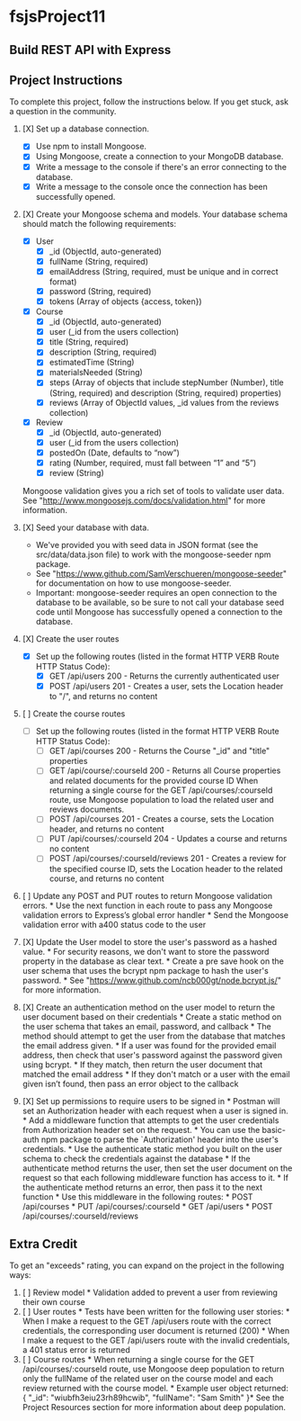 # fsjsProject11

## Build REST API with Express

## Project Instructions

To complete this project, follow the instructions below. If you get stuck, ask a question in the community.

1. [X] Set up a database connection.
    * [X] Use npm to install Mongoose.
    * [X] Using Mongoose, create a connection to your MongoDB database.
    * [X] Write a message to the console if there's an error connecting to the database.
    * [X] Write a message to the console once the connection has been successfully opened.

2. [X] Create your Mongoose schema and models. Your database schema should match the following requirements:
    * [X] User
        * [X] _id (ObjectId, auto-generated)
        * [X] fullName (String, required)
        * [X] emailAddress (String, required, must be unique and in correct format)
        * [X] password (String, required)
        * [X] tokens (Array of objects {access, token})
    * [X] Course
        * [X] _id (ObjectId, auto-generated)
        * [X] user (_id from the users collection)
        * [X] title (String, required)
        * [X] description (String, required)
        * [X] estimatedTime (String)
        * [X] materialsNeeded (String)
        * [X] steps (Array of objects that include stepNumber (Number), title (String, required) and description (String, required) properties)
        * [X] reviews (Array of ObjectId values, _id values from the reviews collection)
    * [X] Review
        * [X] _id (ObjectId, auto-generated)
        * [X] user (_id from the users collection)
        * [X] postedOn (Date, defaults to “now”)
        * [X] rating (Number, required, must fall between “1” and “5”)
        * [X] review (String)

    Mongoose validation gives you a rich set of tools to validate user data. See "http://www.mongoosejs.com/docs/validation.html" for more information.

3. [X] Seed your database with data.
    * We've provided you with seed data in JSON format (see the src/data/data.json file) to work with the mongoose-seeder npm package.
    * See "https://www.github.com/SamVerschueren/mongoose-seeder" for documentation on how to use mongoose-seeder.
    * Important: mongoose-seeder requires an open connection to the database to be available, so be sure to not call your database seed code until Mongoose has successfully opened a connection to the database.

4. [X] Create the user routes
    * [X] Set up the following routes (listed in the format HTTP VERB Route HTTP Status Code):
        * [X] GET /api/users 200 - Returns the currently authenticated user
        * [X] POST /api/users 201 - Creates a user, sets the Location header to "/", and returns no content

5. [ ] Create the course routes
    * [ ] Set up the following routes (listed in the format HTTP VERB Route HTTP Status Code):
        * [ ] GET /api/courses 200 - Returns the Course "_id" and "title" properties
        * [ ] GET /api/course/:courseId 200 - Returns all Course properties and related documents for the provided course ID
                When returning a single course for the GET /api/courses/:courseId route, use Mongoose population to load the related user and reviews documents.
        * [ ] POST /api/courses 201 - Creates a course, sets the Location header, and returns no content
        * [ ] PUT /api/courses/:courseId 204 - Updates a course and returns no content
        * [ ] POST /api/courses/:courseId/reviews 201 - Creates a review for the specified course ID, sets the Location header to the related course, and returns           no content

6. [ ] Update any POST and PUT routes to return Mongoose validation errors.
        * Use the next function in each route to pass any Mongoose validation errors to Express’s global error handler
        * Send the Mongoose validation error with a400 status code to the user

7. [X] Update the User model to store the user's password as a hashed value.
        * For security reasons, we don't want to store the password property in the database as clear text.
        * Create a pre save hook on the user schema that uses the bcrypt npm package to hash the user's password.
        * See "https://www.github.com/ncb000gt/node.bcrypt.js/" for more information.

8. [X] Create an authentication method on the user model to return the user document based on their credentials
        * Create a static method on the user schema that takes an email, password, and callback
        * The method should attempt to get the user from the database that matches the email address given.
        * If a user was found for the provided email address, then check that user's password against the password given using bcrypt.
        * If they match, then return the user document that matched the email address
        * If they don't match or a user with the email given isn’t found, then pass an error object to the callback

9. [X] Set up permissions to require users to be signed in
        * Postman will set an Authorization header with each request when a user is signed in.
        * Add a middleware function that attempts to get the user credentials from Authorization header set on the request.
        * You can use the basic-auth npm package to parse the `Authorization' header into the user's credentials.
        * Use the authenticate static method you built on the user schema to check the credentials against the database
        * If the authenticate method returns the user, then set the user document on the request so that each following middleware function has access to it.
        * If the authenticate method returns an error, then pass it to the next function
        * Use this middleware in the following routes:
            * POST /api/courses
            * PUT /api/courses/:courseId
            * GET /api/users
            * POST /api/courses/:courseId/reviews

## Extra Credit

To get an "exceeds" rating, you can expand on the project in the following ways:

1. [ ] Review model
        * Validation added to prevent a user from reviewing their own course
2. [ ] User routes
        * Tests have been written for the following user stories:
            * When I make a request to the GET /api/users route with the correct credentials, the corresponding user document is returned (200)
            * When I make a request to the GET /api/users route with the invalid credentials, a 401 status error is returned
3. [ ] Course routes
        * When returning a single course for the GET /api/courses/:courseId route, use Mongoose deep population to return only the fullName of the related user on the course model and each review returned with the course model.
        * Example user object returned: { "_id": "wiubfh3eiu23rh89hcwib", "fullName": "Sam Smith" }* See the Project Resources section for more information about   deep population.